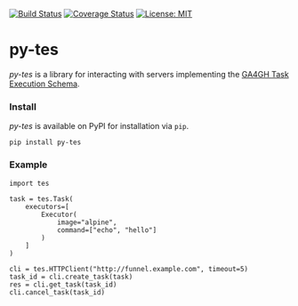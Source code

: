 [![Build Status](https://travis-ci.org/ohsu-comp-bio/py-tes.svg?branch=master)](https://travis-ci.org/ohsu-comp-bio/py-tes)
[![Coverage Status](https://coveralls.io/repos/github/ohsu-comp-bio/py-tes/badge.svg?branch=master)](https://coveralls.io/github/ohsu-comp-bio/py-tes?branch=master)
[![License: MIT](https://img.shields.io/badge/License-MIT-yellow.svg)](https://opensource.org/licenses/MIT)

py-tes
======

_py-tes_ is a library for interacting with servers implementing the [GA4GH Task Execution Schema](https://github.com/ga4gh/task-execution-schemas).


### Install

_py-tes_ is available on PyPI for installation via `pip`. 

```
pip install py-tes
```

### Example

```
import tes

task = tes.Task(
    executors=[
        Executor(
            image="alpine",
            command=["echo", "hello"]
        )
    ]
)

cli = tes.HTTPClient("http://funnel.example.com", timeout=5)
task_id = cli.create_task(task)
res = cli.get_task(task_id)
cli.cancel_task(task_id)
```
